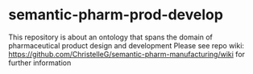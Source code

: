 # semantic-pharm-prod-develop
This repository is about an ontology that spans the domain of pharmaceutical product design and development
Please see repo wiki: https://github.com/ChristelleG/semantic-pharm-manufacturing/wiki for further information
